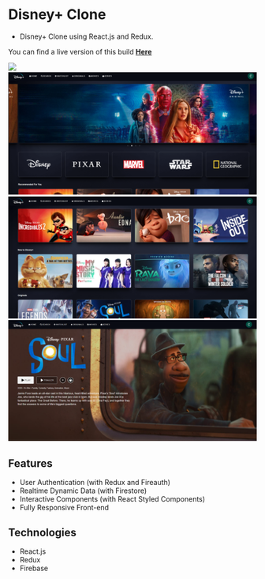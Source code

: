 # Disney+ Clone
- Disney+ Clone using React.js and Redux.

You can find a live version of this build [**Here**](https://disney-clone-9cdd5.web.app/)

![](./img/img1.jpg)
![](./img/img2.png)
![](./img/img3.png)
![](./img/img4.png)

## Features

- User Authentication (with Redux and Fireauth)
- Realtime Dynamic Data (with Firestore)
- Interactive Components (with React Styled Components)
- Fully Responsive Front-end

## Technologies

- React.js
- Redux
- Firebase